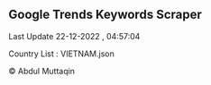 

## Google Trends Keywords Scraper 
 
Last Update 22-12-2022 , 04:57:04

Country List :
VIETNAM.json



© Abdul Muttaqin 
